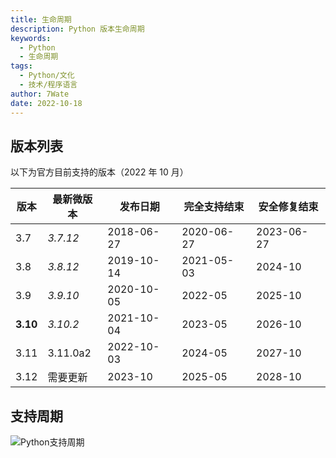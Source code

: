 ```yaml
---
title: 生命周期
description: Python 版本生命周期
keywords:
  - Python
  - 生命周期
tags:
  - Python/文化
  - 技术/程序语言
author: 7Wate
date: 2022-10-18
---
```


## 版本列表

以下为官方目前支持的版本（2022 年 10 月）

| 版本     | 最新微版本 | 发布日期   | 完全支持结束 | 安全修复结束 |
| -------- | ---------- | ---------- | ------------ | ------------ |
| 3.7      | *3.7.12*   | 2018-06-27 | 2020-06-27   | 2023-06-27   |
| 3.8      | *3.8.12*   | 2019-10-14 | 2021-05-03   | 2024-10      |
| 3.9      | *3.9.10*   | 2020-10-05 | 2022-05      | 2025-10      |
| **3.10** | *3.10.2*   | 2021-10-04 | 2023-05      | 2026-10      |
| 3.11     | 3.11.0a2   | 2022-10-03 | 2024-05      | 2027-10      |
| 3.12     | 需要更新   | 2023-10    | 2025-05      | 2028-10      |

## 支持周期

![Python支持周期](https://static.7wate.com/img/2022/10/18/91a0dbb596e75.png)

